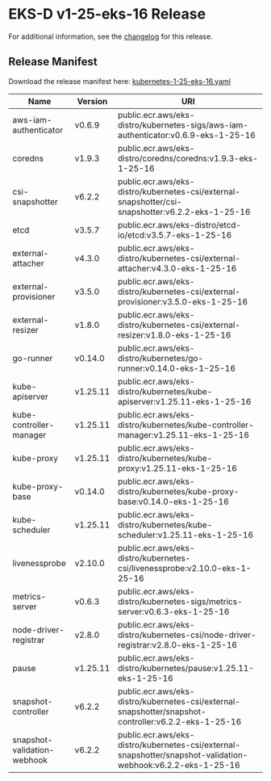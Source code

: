 # EKS-D v1-25-eks-16 Release

For additional information, see the [changelog](CHANGELOG-v1-25-eks-16.md) for this release.

## Release Manifest

Download the release manifest here: [kubernetes-1-25-eks-16.yaml](https://distro.eks.amazonaws.com/kubernetes-1-25/kubernetes-1-25-eks-16.yaml)

| Name | Version | URI |
|------|---------|-----|
| aws-iam-authenticator | v0.6.9 | public.ecr.aws/eks-distro/kubernetes-sigs/aws-iam-authenticator:v0.6.9-eks-1-25-16 |
| coredns | v1.9.3 | public.ecr.aws/eks-distro/coredns/coredns:v1.9.3-eks-1-25-16 |
| csi-snapshotter | v6.2.2 | public.ecr.aws/eks-distro/kubernetes-csi/external-snapshotter/csi-snapshotter:v6.2.2-eks-1-25-16 |
| etcd | v3.5.7 | public.ecr.aws/eks-distro/etcd-io/etcd:v3.5.7-eks-1-25-16 |
| external-attacher | v4.3.0 | public.ecr.aws/eks-distro/kubernetes-csi/external-attacher:v4.3.0-eks-1-25-16 |
| external-provisioner | v3.5.0 | public.ecr.aws/eks-distro/kubernetes-csi/external-provisioner:v3.5.0-eks-1-25-16 |
| external-resizer | v1.8.0 | public.ecr.aws/eks-distro/kubernetes-csi/external-resizer:v1.8.0-eks-1-25-16 |
| go-runner | v0.14.0 | public.ecr.aws/eks-distro/kubernetes/go-runner:v0.14.0-eks-1-25-16 |
| kube-apiserver | v1.25.11 | public.ecr.aws/eks-distro/kubernetes/kube-apiserver:v1.25.11-eks-1-25-16 |
| kube-controller-manager | v1.25.11 | public.ecr.aws/eks-distro/kubernetes/kube-controller-manager:v1.25.11-eks-1-25-16 |
| kube-proxy | v1.25.11 | public.ecr.aws/eks-distro/kubernetes/kube-proxy:v1.25.11-eks-1-25-16 |
| kube-proxy-base | v0.14.0 | public.ecr.aws/eks-distro/kubernetes/kube-proxy-base:v0.14.0-eks-1-25-16 |
| kube-scheduler | v1.25.11 | public.ecr.aws/eks-distro/kubernetes/kube-scheduler:v1.25.11-eks-1-25-16 |
| livenessprobe | v2.10.0 | public.ecr.aws/eks-distro/kubernetes-csi/livenessprobe:v2.10.0-eks-1-25-16 |
| metrics-server | v0.6.3 | public.ecr.aws/eks-distro/kubernetes-sigs/metrics-server:v0.6.3-eks-1-25-16 |
| node-driver-registrar | v2.8.0 | public.ecr.aws/eks-distro/kubernetes-csi/node-driver-registrar:v2.8.0-eks-1-25-16 |
| pause | v1.25.11 | public.ecr.aws/eks-distro/kubernetes/pause:v1.25.11-eks-1-25-16 |
| snapshot-controller | v6.2.2 | public.ecr.aws/eks-distro/kubernetes-csi/external-snapshotter/snapshot-controller:v6.2.2-eks-1-25-16 |
| snapshot-validation-webhook | v6.2.2 | public.ecr.aws/eks-distro/kubernetes-csi/external-snapshotter/snapshot-validation-webhook:v6.2.2-eks-1-25-16 |
